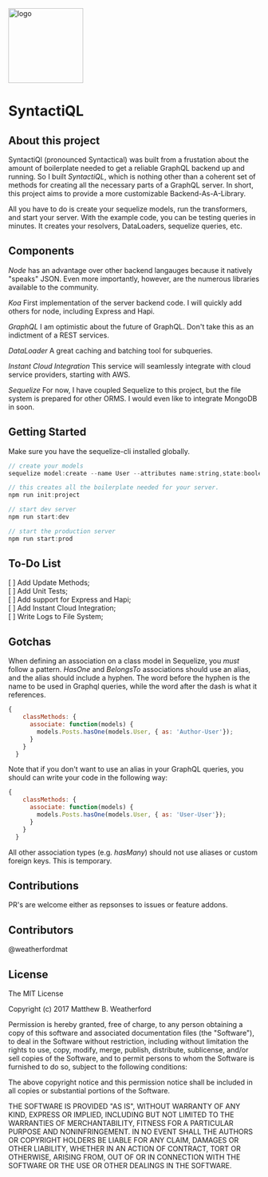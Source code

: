 
<img width="150" alt="logo" src="https://user-images.githubusercontent.com/13956201/32232205-86a0a138-be25-11e7-9d41-46efd1cc4141.png">

# SyntactiQL

## About this project

SyntactiQl (pronounced Syntactical) was built from a frustation about the amount of boilerplate needed to get a reliable GraphQL backend up and running. So I built _SyntactiQL_,
which is nothing other than a coherent set of methods for creating all the necessary parts of a GraphQL server. In short, this project aims to provide a more
customizable Backend-As-A-Library.

All you have to do is create your sequelize models, run the transformers, and start your server. With the example code, you can be testing queries in minutes. It creates your resolvers, DataLoaders, sequelize queries, etc.

## Components

_Node_ has an advantage over other backend langauges because it natively "speaks" JSON. Even more importantly, however, are the numerous libraries available to the community.

_Koa_ First implementation of the server backend code. I will quickly add others for node, including Express and Hapi. 

_GraphQL_ I am optimistic about the future of GraphQL. Don't take this as an indictment of a REST services.

_DataLoader_ A great caching and batching tool for subqueries.

_Instant Cloud Integration_ This service will seamlessly integrate with cloud service providers, starting with AWS.

_Sequelize_ For now, I have coupled Sequelize to this project, but the file system is prepared for other ORMS. I would even like to integrate MongoDB in soon.

## Getting Started

Make sure you have the sequelize-cli installed globally.

``` javascript
// create your models
sequelize model:create --name User --attributes name:string,state:boolean,birth:date,card:integer

// this creates all the boilerplate needed for your server.
npm run init:project

// start dev server
npm run start:dev

// start the production server
npm run start:prod
```

## To-Do List

[ ] Add Update Methods;  
[ ] Add Unit Tests;  
[ ] Add support for Express and Hapi;  
[ ] Add Instant Cloud Integration;  
[ ] Write Logs to File System;  

## Gotchas

When defining an association on a class model in Sequelize, you _must_ follow a pattern. _HasOne_ and _BelongsTo_ associations should use an alias, and the alias should include a hyphen. The word before the hyphen is the name to be used in Graphql queries, while the word after the dash is what it references.

``` javascript
{
    classMethods: {
      associate: function(models) {
        models.Posts.hasOne(models.User, { as: 'Author-User'});
      }
    }
  }
```

Note that if you don't want to use an alias in your GraphQL queries, you should can write your code in the following way:
``` javascript
{
    classMethods: {
      associate: function(models) {
        models.Posts.hasOne(models.User, { as: 'User-User'});
      }
    }
  }
```

All other association types (e.g. _hasMany_) should not use aliases or custom foreign keys. This is temporary.

## Contributions

PR's are welcome either as repsonses to issues or feature addons.

## Contributors

@weatherfordmat

## License

The MIT License

Copyright (c) 2017 Matthew B. Weatherford

Permission is hereby granted, free of charge, to any person obtaining a copy
of this software and associated documentation files (the "Software"), to deal
in the Software without restriction, including without limitation the rights
to use, copy, modify, merge, publish, distribute, sublicense, and/or sell
copies of the Software, and to permit persons to whom the Software is
furnished to do so, subject to the following conditions:

The above copyright notice and this permission notice shall be included in
all copies or substantial portions of the Software.

THE SOFTWARE IS PROVIDED "AS IS", WITHOUT WARRANTY OF ANY KIND, EXPRESS OR
IMPLIED, INCLUDING BUT NOT LIMITED TO THE WARRANTIES OF MERCHANTABILITY,
FITNESS FOR A PARTICULAR PURPOSE AND NONINFRINGEMENT. IN NO EVENT SHALL THE
AUTHORS OR COPYRIGHT HOLDERS BE LIABLE FOR ANY CLAIM, DAMAGES OR OTHER
LIABILITY, WHETHER IN AN ACTION OF CONTRACT, TORT OR OTHERWISE, ARISING FROM,
OUT OF OR IN CONNECTION WITH THE SOFTWARE OR THE USE OR OTHER DEALINGS IN
THE SOFTWARE.
